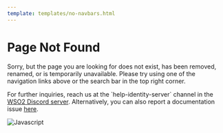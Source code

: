 ```yaml
--- 
template: templates/no-navbars.html 
---
```


<head>
    <link rel="stylesheet" type="text/css" href="{{base_path}}/assets/css/page-not-found.css">
</head>
<div class="center-all">
    <div class="md-page-not-found-container">
        <div class="md-page-not-found-text-container">
            <h1>Page Not Found</h1>
            <p>Sorry, but the page you are looking for does not exist, has been removed, renamed, or is temporarily unavailable. Please try using one of the navigation links above or the search bar in the top right corner.</p>
            <p>For further inquiries, reach us at the `help-identity-server` channel in the <a href="https://discord.com/invite/wso2">WSO2 Discord server</a>.
            Alternatively, you can also report a documentation issue <a href="https://github.com/wso2/product-is/issues/new/choose">here</a>.</p>
        </div>
        <div class="md-page-not-found-img-container">
            <img src="{{base_path}}/assets/images/page-not-found.svg" alt="Javascript" />
        </div>
    </div>
</div>
